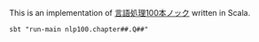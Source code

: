 This is an implementation of
[言語処理100本ノック](http://www.cl.ecei.tohoku.ac.jp/nlp100/)
written in Scala.

```
sbt "run-main nlp100.chapter##.Q##"
```
